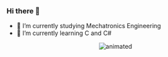### Hi there 👋


- 🔭 I’m currently studying Mechatronics Engineering 
- 🌱 I’m currently learning C and C#

<p align="center">
  <img src ="https://github.com/Diego-Delgadillo/Diego-Delgadillo/assets/120683746/15c47552-9b6e-48b1-a731-9f30b760c992" alt="animated" />
</p>
